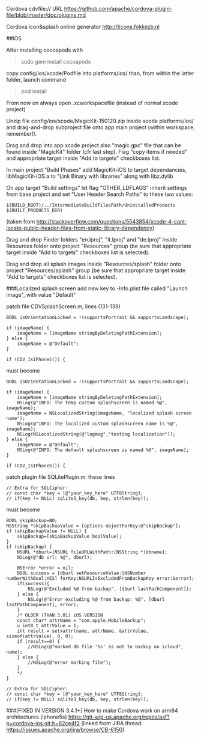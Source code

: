 Cordova cdvfile:// URL
https://github.com/apache/cordova-plugin-file/blob/master/doc/plugins.md

Cordova icon&splash online generator
http://ticons.fokkezb.nl


##iOS

After installing cocoapods with 

>sudo gem install cocoapods

copy config/ios/xcode/Podfile into platforms/ios/ than, from within the latter folder, launch command

>pod install

From now on always open .xcworkspacefile (instead of normal xcode project)

Unzip file config/ios/xcode/MagicKit-150120.zip inside xcode platforms/ios/ and drag-and-drop subproject file onto app main project (within workspace, remember!).

Drag and drop into app xcode project also "magic.gpc" file that can be found inside "MagicKit" folder (cfr last step). Flag "copy items if needed" and appropriate target inside "Add to targets" checkboxes list.

In main project "Build Phases" add MagicKit-iOS to target dependancies, libMagicKit-iOS.a to "Link Binary with libraries" along with libz.dylib

On app target "Build settings" let flag "OTHER_LDFLAGS" inherit settings from base project and set "User Header Search Paths" to these two values:

    $(BUILD_ROOT)/../IntermediateBuildFilesPath/UninstalledProducts
    $(BUILT_PRODUCTS_DIR)

(taken from http://stackoverflow.com/questions/5543854/xcode-4-cant-locate-public-header-files-from-static-library-dependency)

Drag and drop Finder folders "en.lproj", "it.lproj" and "de.lproj" inside Resources folder onto project "Resources" group (be sure that appropriate target inside "Add to targets" checkboxes list is selected).

Drag and drop all splash images inside "Resources/splash" folder onto project "Resources/splash" group (be sure that appropriate target inside "Add to targets" checkboxes list is selected).


###Localized splash screen
add new key to -Info.plist file called "Launch image", with value "Default"

patch file CDVSplashScreen.m, lines (131-139)

	BOOL isOrientationLocked = !(supportsPortrait && supportsLandscape);

	if (imageName) {
		imageName = [imageName stringByDeletingPathExtension];
	} else {
		imageName = @"Default";
	}

	if (CDV_IsIPhone5()) {

must become

	BOOL isOrientationLocked = !(supportsPortrait && supportsLandscape);

	if (imageName) {
		imageName = [imageName stringByDeletingPathExtension];
		NSLog(@"INFO: The temp custom splashscreen is named %@", imageName);
		imageName = NSLocalizedString(imageName, "localized splash screen name");
		NSLog(@"INFO: The localized custom splashscreen name is %@", imageName);
		NSLog(NSLocalizedString(@"logmsg","testing localization"));
	} else {
		imageName = @"Default";
		NSLog(@"INFO: The default splashscreen is named %@", imageName);
	}

	if (CDV_IsIPhone5()) {


patch plugin file SQLitePlugin.m: these lines

	// Extra for SQLCipher:
	// const char *key = [@"your_key_here" UTF8String];
	// if(key != NULL) sqlite3_key(db, key, strlen(key));

must become 

	BOOL skipBackup=NO;
	NSString *skipBackupValue = [options objectForKey:@"skipBackup"];
	if (skipBackupValue != NULL) {
		skipBackup=[skipBackupValue boolValue];
	}
	if (skipBackup) {
		NSURL *dburl=[NSURL fileURLWithPath:(NSString *)dbname];
		NSLog(@"db url: %@", dburl);

		NSError *error = nil;
		BOOL success = [dburl setResourceValue:[NSNumber numberWithBool:YES] forKey:NSURLIsExcludedFromBackupKey error:&error];
		if(success){
			NSLog(@"Excluded %@ from backup", [dburl lastPathComponent]);
		} else {
			NSLog(@"Error excluding %@ from backup: %@", [dburl lastPathComponent], error);
		}
		/* OLDER (THAN 5.01) iOS VERSION
		const char* attrName = "com.apple.MobileBackup";
		u_int8_t attrValue = 1;
		int result = setxattr(name, attrName, &attrValue, sizeof(attrValue), 0, 0);
		if (result==0) {
			//NSLog(@"marked db file '%s' as not to backup on icloud", name);
		} else {
			//NSLog(@"error marking file");
		}
		*/
	}

	// Extra for SQLCipher:
	// const char *key = [@"your_key_here" UTF8String];
	// if(key != NULL) sqlite3_key(db, key, strlen(key));

###[FIXED IN VERSION 3.4.1+] How to make Cordova work on arm64 architectures (iphone5s)
https://git-wip-us.apache.org/repos/asf?p=cordova-ios.git;h=82ce4f2
(linked from JIRA thread: https://issues.apache.org/jira/browse/CB-6150)

